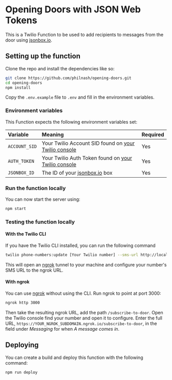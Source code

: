 # Opening Doors with JSON Web Tokens

This is a Twilio Function to be used to add recipients to messages from the door using [jsonbox.io](https://jsonbox.io/).

## Setting up the function

Clone the repo and install the dependencies like so:

```bash
git clone https://github.com/philnash/opening-doors.git
cd opening-doors
npm install
```

Copy the `.env.example` file to `.env` and fill in the environment variables.

### Environment variables

This Function expects the following environment variables set:

| Variable      | Meaning                                                                                | Required |
| :------------ | :------------------------------------------------------------------------------------- | :------- |
| `ACCOUNT_SID` | Your Twilio Account SID found on [your Twilio console](https://www.twilio.com/console) | Yes      |
| `AUTH_TOKEN`  | Your Twilio Auth Token found on [your Twilio console](https://www.twilio.com/console)  | Yes      |
| `JSONBOX_ID`  | The ID of your [jsonbox.io](https://jsonbox.io/) box                                   | Yes      |

### Run the function locally

You can now start the server using:

```bash
npm start
```

### Testing the function locally

#### With the Twilio CLI

If you have the Twilio CLI installed, you can run the following command

```bash
twilio phone-numbers:update [Your Twilio number] --sms-url http://localhost:3000/subscribe-to-door
```

This will open an [ngrok](https://ngrok.com) tunnel to your machine and configure your number's SMS URL to the ngrok URL.

#### With ngrok

You can use [ngrok](http://ngrok.com) without using the CLI. Run ngrok to point at port 3000:

```bash
ngrok http 3000
```

Then take the resulting ngrok URL, add the path `/subscribe-to-door`. Open the Twilio console find your number and open it to configure. Enter the full URL, `https://YOUR_NGROK_SUBDOMAIN.ngrok.io/subscribe-to-door`, in the field under _Messaging_ for when _A message comes in_.

## Deploying

You can create a build and deploy this function with the following command:

```bash
npm run deploy
```